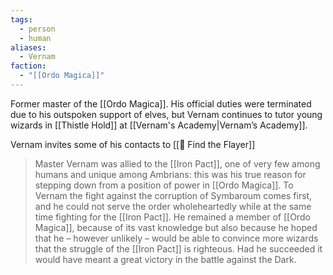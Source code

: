 ```yaml
---
tags:
  - person
  - human
aliases:
  - Vernam
faction:
  - "[[Ordo Magica]]"
---
```


Former master of the [[Ordo Magica]]. His official duties were terminated due to his outspoken support of elves, but Vernam continues to tutor young wizards in [[Thistle Hold]] at [[Vernam's Academy|Vernam’s Academy]].

Vernam invites some of his contacts to [[📜 Find the Flayer]]

> Master Vernam was allied to the [[Iron Pact]], one of very few among humans and unique among Ambrians: this was his true reason for stepping down from a position of power in [[Ordo Magica]]. To Vernam the fight against the corruption of Symbaroum comes first, and he could not serve the order wholeheartedly while at the same time fighting for the [[Iron Pact]]. He remained a member of [[Ordo Magica]], because of its vast knowledge but also because he hoped that he – however unlikely – would be able to convince more wizards that the struggle of the [[Iron Pact]] is righteous. Had he succeeded it would have meant a great victory in the battle against the Dark.
